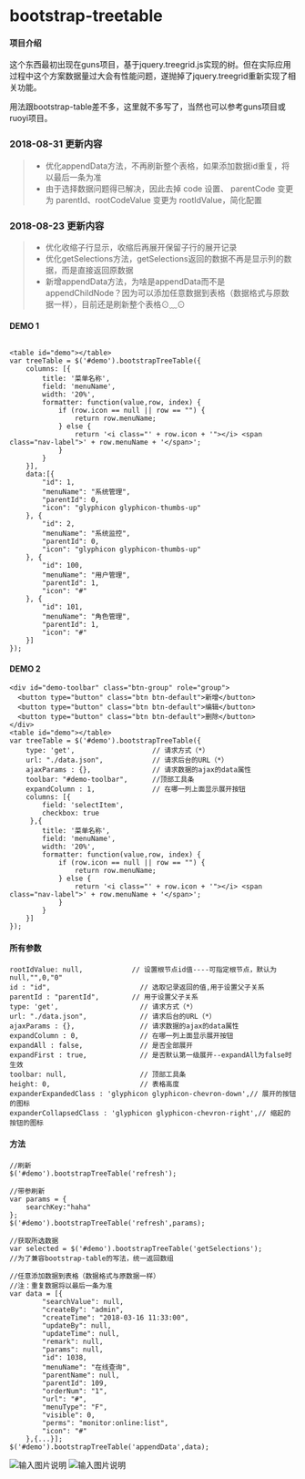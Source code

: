 # bootstrap-treetable

#### 项目介绍
这个东西最初出现在guns项目，基于jquery.treegrid.js实现的树。但在实际应用过程中这个方案数据量过大会有性能问题，遂抛掉了jquery.treegrid重新实现了相关功能。

用法跟bootstrap-table差不多，这里就不多写了，当然也可以参考guns项目或ruoyi项目。


### 2018-08-31 更新内容

> * 优化appendData方法，不再刷新整个表格，如果添加数据id重复，将以最后一条为准
> * 由于选择数据问题得已解决，因此去掉 code 设置、 parentCode 变更为 parentId、rootCodeValue 变更为 rootIdValue，简化配置

### 2018-08-23 更新内容

> * 优化收缩子行显示，收缩后再展开保留子行的展开记录
> * 优化getSelections方法，getSelections返回的数据不再是显示列的数据，而是直接返回原数据
> * 新增appendData方法，为啥是appendData而不是appendChildNode？因为可以添加任意数据到表格（数据格式与原数据一样），目前还是刷新整个表格⊙﹏⊙

#### DEMO 1

```

<table id="demo"></table>
var treeTable = $('#demo').bootstrapTreeTable({
    columns: [{
        title: '菜单名称',
        field: 'menuName',
        width: '20%',
        formatter: function(value,row, index) {
            if (row.icon == null || row == "") {
                return row.menuName;
            } else {
                return '<i class="' + row.icon + '"></i> <span class="nav-label">' + row.menuName + '</span>';
            }
        }
    }],
    data:[{
        "id": 1,
        "menuName": "系统管理",
        "parentId": 0,
        "icon": "glyphicon glyphicon-thumbs-up"
    }, {
        "id": 2,
        "menuName": "系统监控",
        "parentId": 0,
        "icon": "glyphicon glyphicon-thumbs-up"
    }, {
        "id": 100,
        "menuName": "用户管理",
        "parentId": 1,
        "icon": "#"
    }, {
        "id": 101,
        "menuName": "角色管理",
        "parentId": 1,
        "icon": "#"
    }]
});
```

#### DEMO 2
```
<div id="demo-toolbar" class="btn-group" role="group">
  <button type="button" class="btn btn-default">新增</button>
  <button type="button" class="btn btn-default">编辑</button>
  <button type="button" class="btn btn-default">删除</button>
</div>
<table id="demo"></table>
var treeTable = $('#demo').bootstrapTreeTable({
    type: 'get',                   // 请求方式（*）
    url: "./data.json",            // 请求后台的URL（*）
    ajaxParams : {},               // 请求数据的ajax的data属性
    toolbar: "#demo-toolbar",      //顶部工具条
    expandColumn : 1,              // 在哪一列上面显示展开按钮
    columns: [{
        field: 'selectItem', 
        checkbox: true
     },{
        title: '菜单名称',
        field: 'menuName',
        width: '20%',
        formatter: function(value,row, index) {
            if (row.icon == null || row == "") {
                return row.menuName;
            } else {
                return '<i class="' + row.icon + '"></i> <span class="nav-label">' + row.menuName + '</span>';
            }
        }
    }]
});
```
#### 所有参数

```
rootIdValue: null,            // 设置根节点id值----可指定根节点，默认为null,"",0,"0"
id : "id",                      // 选取记录返回的值,用于设置父子关系
parentId : "parentId",        // 用于设置父子关系
type: 'get',                    // 请求方式（*）
url: "./data.json",             // 请求后台的URL（*）
ajaxParams : {},                // 请求数据的ajax的data属性
expandColumn : 0,               // 在哪一列上面显示展开按钮
expandAll : false,              // 是否全部展开
expandFirst : true,             // 是否默认第一级展开--expandAll为false时生效
toolbar: null,                  // 顶部工具条
height: 0,                      // 表格高度
expanderExpandedClass : 'glyphicon glyphicon-chevron-down',// 展开的按钮的图标
expanderCollapsedClass : 'glyphicon glyphicon-chevron-right',// 缩起的按钮的图标
```
#### 方法
```
//刷新
$('#demo').bootstrapTreeTable('refresh');
```

```
//带参刷新
var params = {
    searchKey:"haha"
};
$('#demo').bootstrapTreeTable('refresh',params);
```

```
//获取所选数据
var selected = $('#demo').bootstrapTreeTable('getSelections');
//为了兼容bootstrap-table的写法，统一返回数组
```

```
//任意添加数据到表格（数据格式与原数据一样）
//注：重复数据将以最后一条为准
var data = [{
        "searchValue": null,
        "createBy": "admin",
        "createTime": "2018-03-16 11:33:00",
        "updateBy": null,
        "updateTime": null,
        "remark": null,
        "params": null,
        "id": 1038,
        "menuName": "在线查询",
        "parentName": null,
        "parentId": 109,
        "orderNum": "1",
        "url": "#",
        "menuType": "F",
        "visible": 0,
        "perms": "monitor:online:list",
        "icon": "#"
    },{...}];
$('#demo').bootstrapTreeTable('appendData',data);
```

![输入图片说明](https://images.gitee.com/uploads/images/2018/0730/143841_6391c64a_405607.png "demo.png")
![输入图片说明](https://images.gitee.com/uploads/images/2018/0730/153142_6dc6ff87_405607.png "demo2.png")